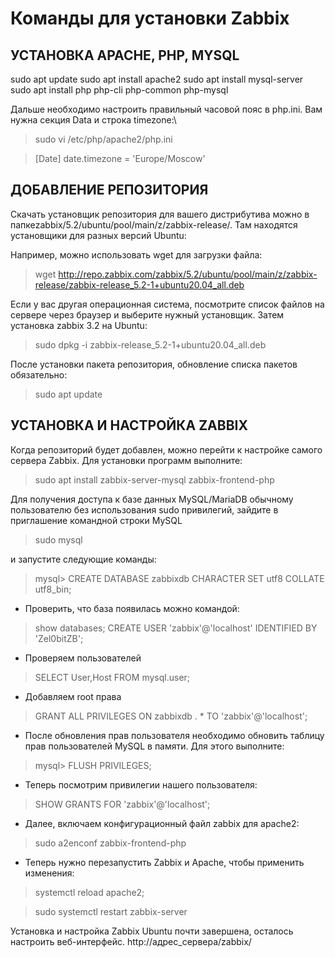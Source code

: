 # Команды для установки Zabbix
## УСТАНОВКА APACHE, PHP, MYSQL
sudo apt update
sudo apt install apache2
sudo apt install mysql-server
sudo apt install php php-cli php-common php-mysql

Дальше необходимо настроить правильный часовой пояс в php.ini. Вам нужна секция Data и строка timezone:\

> sudo vi /etc/php/apache2/php.ini

> [Date]
> date.timezone = 'Europe/Moscow'

## ДОБАВЛЕНИЕ РЕПОЗИТОРИЯ

Скачать установщик репозитория для вашего дистрибутива можно в папкеzabbix/5.2/ubuntu/pool/main/z/zabbix-release/. Там находятся установщики для разных версий Ubuntu:

Например, можно использовать wget для загрузки файла:

> wget http://repo.zabbix.com/zabbix/5.2/ubuntu/pool/main/z/zabbix-release/zabbix-release_5.2-1+ubuntu20.04_all.deb

Если у вас другая операционная система, посмотрите список файлов на сервере через браузер и выберите нужный установщик. Затем установка zabbix 3.2 на Ubuntu:

> sudo dpkg -i zabbix-release_5.2-1+ubuntu20.04_all.deb

После установки пакета репозитория, обновление списка пакетов обязательно:

> sudo apt update

## УСТАНОВКА И НАСТРОЙКА ZABBIX
Когда репозиторий будет добавлен, можно перейти к настройке самого сервера Zabbix. Для установки программ выполните:

> sudo apt install zabbix-server-mysql zabbix-frontend-php

Для получения доступа к базе данных MySQL/MariaDB обычному пользователю без использования sudo привилегий, зайдите в приглашение командной строки MySQL

> sudo mysql

и запустите следующие команды:

> mysql> CREATE DATABASE zabbixdb CHARACTER SET utf8 COLLATE utf8_bin;
* Проверить, что база появилась можно командой:
> show databases;
> CREATE USER 'zabbix'@'localhost' IDENTIFIED BY 'Zel0bitZB';
* Проверяем пользователей
> SELECT User,Host FROM mysql.user;
* Добавляем root права
> GRANT ALL PRIVILEGES ON zabbixdb . * TO 'zabbix'@'localhost';
* После обновления прав пользователя необходимо обновить таблицу прав пользователей MySQL  в памяти. Для этого выполните:
> mysql> FLUSH PRIVILEGES;
* Теперь посмотрим привилегии нашего пользователя:
> SHOW GRANTS FOR 'zabbix'@'localhost';

* Далее, включаем конфигурационный файл zabbix для apache2:

> sudo a2enconf zabbix-frontend-php

* Теперь нужно перезапустить Zabbix и Apache, чтобы применить изменения:

> systemctl reload apache2;

> sudo systemctl restart zabbix-server

Установка и настройка Zabbix Ubuntu почти завершена, осталось настроить веб-интерфейс.
http://адрес_сервера/zabbix/
